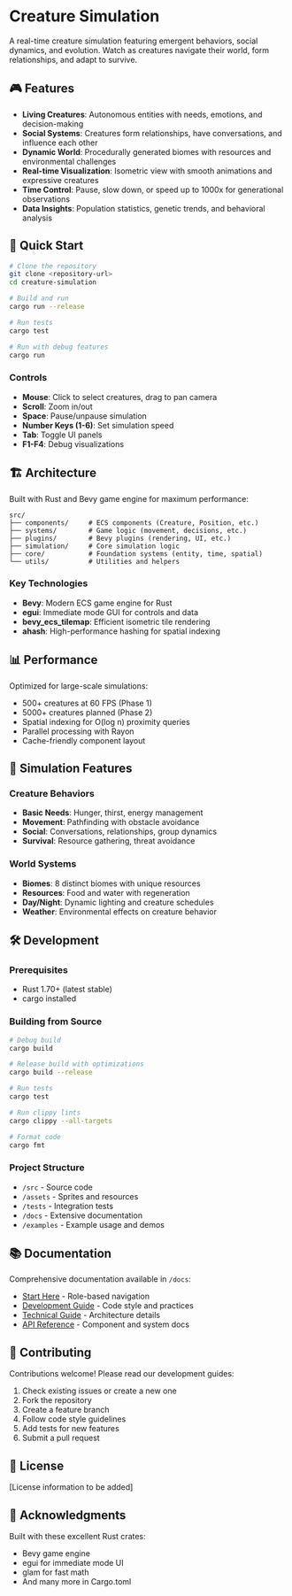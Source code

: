 # Creature Simulation

A real-time creature simulation featuring emergent behaviors, social dynamics, and evolution. Watch as creatures navigate their world, form relationships, and adapt to survive.

## 🎮 Features

- **Living Creatures**: Autonomous entities with needs, emotions, and decision-making
- **Social Systems**: Creatures form relationships, have conversations, and influence each other
- **Dynamic World**: Procedurally generated biomes with resources and environmental challenges
- **Real-time Visualization**: Isometric view with smooth animations and expressive creatures
- **Time Control**: Pause, slow down, or speed up to 1000x for generational observations
- **Data Insights**: Population statistics, genetic trends, and behavioral analysis

## 🚀 Quick Start

```bash
# Clone the repository
git clone <repository-url>
cd creature-simulation

# Build and run
cargo run --release

# Run tests
cargo test

# Run with debug features
cargo run
```

### Controls

- **Mouse**: Click to select creatures, drag to pan camera
- **Scroll**: Zoom in/out
- **Space**: Pause/unpause simulation
- **Number Keys (1-6)**: Set simulation speed
- **Tab**: Toggle UI panels
- **F1-F4**: Debug visualizations

## 🏗️ Architecture

Built with Rust and Bevy game engine for maximum performance:

```
src/
├── components/     # ECS components (Creature, Position, etc.)
├── systems/        # Game logic (movement, decisions, etc.)
├── plugins/        # Bevy plugins (rendering, UI, etc.)
├── simulation/     # Core simulation logic
├── core/           # Foundation systems (entity, time, spatial)
└── utils/          # Utilities and helpers
```

### Key Technologies

- **Bevy**: Modern ECS game engine for Rust
- **egui**: Immediate mode GUI for controls and data
- **bevy_ecs_tilemap**: Efficient isometric tile rendering
- **ahash**: High-performance hashing for spatial indexing

## 📊 Performance

Optimized for large-scale simulations:

- 500+ creatures at 60 FPS (Phase 1)
- 5000+ creatures planned (Phase 2)
- Spatial indexing for O(log n) proximity queries
- Parallel processing with Rayon
- Cache-friendly component layout

## 🧬 Simulation Features

### Creature Behaviors
- **Basic Needs**: Hunger, thirst, energy management
- **Movement**: Pathfinding with obstacle avoidance
- **Social**: Conversations, relationships, group dynamics
- **Survival**: Resource gathering, threat avoidance

### World Systems
- **Biomes**: 8 distinct biomes with unique resources
- **Resources**: Food and water with regeneration
- **Day/Night**: Dynamic lighting and creature schedules
- **Weather**: Environmental effects on creature behavior

## 🛠️ Development

### Prerequisites

- Rust 1.70+ (latest stable)
- cargo installed

### Building from Source

```bash
# Debug build
cargo build

# Release build with optimizations
cargo build --release

# Run tests
cargo test

# Run clippy lints
cargo clippy --all-targets

# Format code
cargo fmt
```

### Project Structure

- `/src` - Source code
- `/assets` - Sprites and resources
- `/tests` - Integration tests
- `/docs` - Extensive documentation
- `/examples` - Example usage and demos

## 📚 Documentation

Comprehensive documentation available in `/docs`:

- [Start Here](/docs/START_HERE.md) - Role-based navigation
- [Development Guide](/docs/guides/DEVELOPMENT_GUIDE.md) - Code style and practices
- [Technical Guide](/docs/guides/TECHNICAL_GUIDE.md) - Architecture details
- [API Reference](/docs/reference/) - Component and system docs

## 🤝 Contributing

Contributions welcome! Please read our development guides:

1. Check existing issues or create a new one
2. Fork the repository
3. Create a feature branch
4. Follow code style guidelines
5. Add tests for new features
6. Submit a pull request

## 📝 License

[License information to be added]

## 🙏 Acknowledgments

Built with these excellent Rust crates:
- Bevy game engine
- egui for immediate mode UI
- glam for fast math
- And many more in Cargo.toml